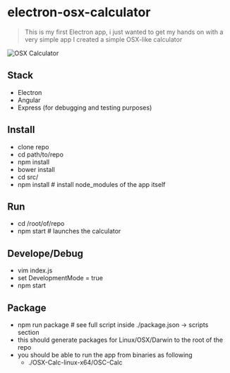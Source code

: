 # electron-osx-calculator

> This is my first Electron app, i just wanted to get my hands on with a very simple app
> I created a simple OSX-like calculator

![OSX Calculator](http://s21.postimg.org/jrydvffo7/OSX_CALC.png)

## Stack
- Electron
- Angular
- Express (for debugging and testing purposes)

## Install
- clone repo
- cd path/to/repo
- npm install
- bower install
- cd src/
- npm install # install node_modules of the app itself

## Run
- cd /root/of/repo
- npm start # launches the calculator

## Develope/Debug
- vim index.js
- set DevelopmentMode = true
- npm start

## Package
- npm run package # see full script inside ./package.json -> scripts section
- this should generate packages for Linux/OSX/Darwin to the root of the repo
- you should be able to run the app from binaries as following
  - ./OSX-Calc-linux-x64/OSC-Calc
